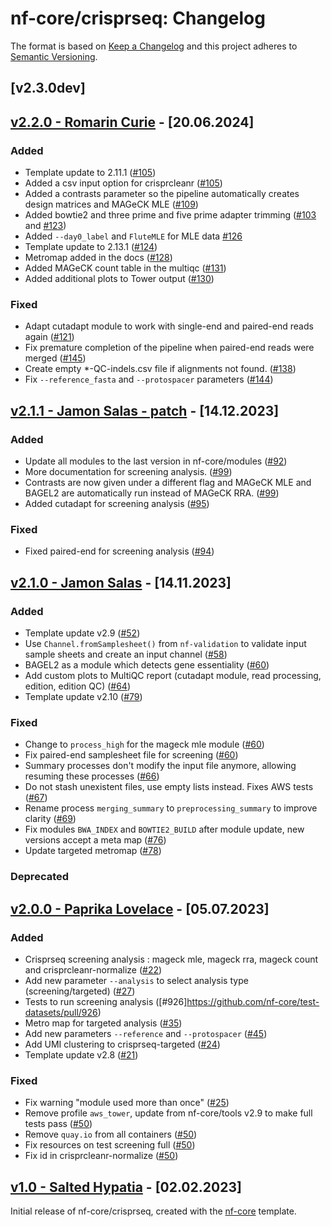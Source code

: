 # nf-core/crisprseq: Changelog

The format is based on [Keep a Changelog](https://keepachangelog.com/en/1.0.0/)
and this project adheres to [Semantic Versioning](https://semver.org/spec/v2.0.0.html).

## [v2.3.0dev]

## [v2.2.0 - Romarin Curie](https://github.com/nf-core/crisprseq/releases/tag/2.2.0) - [20.06.2024]

### Added

- Template update to 2.11.1 ([#105](https://github.com/nf-core/crisprseq/pull/105))
- Added a csv input option for crisprcleanr ([#105](https://github.com/nf-core/crisprseq/pull/105))
- Added a contrasts parameter so the pipeline automatically creates design matrices and MAGeCK MLE ([#109](https://github.com/nf-core/crisprseq/pull/109))
- Added bowtie2 and three prime and five prime adapter trimming ([#103](https://github.com/nf-core/crisprseq/pull/103) and [#123](https://github.com/nf-core/crisprseq/pull/123))
- Added `--day0_label` and `FluteMLE` for MLE data [#126](https://github.com/nf-core/crisprseq/pull/126)
- Template update to 2.13.1 ([#124](https://github.com/nf-core/crisprseq/pull/124))
- Metromap added in the docs ([#128](https://github.com/nf-core/crisprseq/pull/128))
- Added MAGeCK count table in the multiqc ([#131](https://github.com/nf-core/crisprseq/pull/131))
- Added additional plots to Tower output ([#130](https://github.com/nf-core/crisprseq/pull/130))

### Fixed

- Adapt cutadapt module to work with single-end and paired-end reads again ([#121](https://github.com/nf-core/crisprseq/pull/121))
- Fix premature completion of the pipeline when paired-end reads were merged ([#145](https://github.com/nf-core/crisprseq/pull/145))
- Create empty \*-QC-indels.csv file if alignments not found. ([#138](https://github.com/nf-core/crisprseq/pull/138))
- Fix `--reference_fasta` and `--protospacer` parameters ([#144](https://github.com/nf-core/crisprseq/pull/144))

## [v2.1.1 - Jamon Salas - patch](https://github.com/nf-core/crisprseq/releases/tag/2.1.1) - [14.12.2023]

### Added

- Update all modules to the last version in nf-core/modules ([#92](https://github.com/nf-core/crisprseq/pull/92))
- More documentation for screening analysis. ([#99](https://github.com/nf-core/crisprseq/pull/99))
- Contrasts are now given under a different flag and MAGeCK MLE and BAGEL2 are automatically run instead of MAGeCK RRA. ([#99](https://github.com/nf-core/crisprseq/pull/99))
- Added cutadapt for screening analysis ([#95](https://github.com/nf-core/crisprseq/pull/95))

### Fixed

- Fixed paired-end for screening analysis ([#94](https://github.com/nf-core/crisprseq/pull/94))

## [v2.1.0 - Jamon Salas](https://github.com/nf-core/crisprseq/releases/tag/2.1.0) - [14.11.2023]

### Added

- Template update v2.9 ([#52](https://github.com/nf-core/crisprseq/pull/52))
- Use `Channel.fromSamplesheet()` from `nf-validation` to validate input sample sheets and create an input channel ([#58](https://github.com/nf-core/crisprseq/pull/58))
- BAGEL2 as a module which detects gene essentiality ([#60](https://github.com/nf-core/crisprseq/pull/60))
- Add custom plots to MultiQC report (cutadapt module, read processing, edition, edition QC) ([#64](https://github.com/nf-core/crisprseq/pull/64))
- Template update v2.10 ([#79](https://github.com/nf-core/crisprseq/pull/79))

### Fixed

- Change to `process_high` for the mageck mle module ([#60](https://github.com/nf-core/crisprseq/pull/60))
- Fix paired-end samplesheet file for screening ([#60](https://github.com/nf-core/crisprseq/pull/60))
- Summary processes don't modify the input file anymore, allowing resuming these processes ([#66](https://github.com/nf-core/crisprseq/pull/66))
- Do not stash unexistent files, use empty lists instead. Fixes AWS tests ([#67](https://github.com/nf-core/crisprseq/pull/67))
- Rename process `merging_summary` to `preprocessing_summary` to improve clarity ([#69](https://github.com/nf-core/crisprseq/pull/69))
- Fix modules `BWA_INDEX` and `BOWTIE2_BUILD` after module update, new versions accept a meta map ([#76](https://github.com/nf-core/crisprseq/pull/76))
- Update targeted metromap ([#78](https://github.com/nf-core/crisprseq/pull/78))

### Deprecated

## [v2.0.0 - Paprika Lovelace](https://github.com/nf-core/crisprseq/releases/tag/2.0.0) - [05.07.2023]

### Added

- Crisprseq screening analysis : mageck mle, mageck rra, mageck count and crisprcleanr-normalize ([#22](https://github.com/nf-core/crisprseq/pull/22))
- Add new parameter `--analysis` to select analysis type (screening/targeted) ([#27](https://github.com/nf-core/crisprseq/pull/27))
- Tests to run screening analysis ([#926]https://github.com/nf-core/test-datasets/pull/926)
- Metro map for targeted analysis ([#35](https://github.com/nf-core/crisprseq/pull/35))
- Add new parameters `--reference` and `--protospacer` ([#45](https://github.com/nf-core/crisprseq/pull/45))
- Add UMI clustering to crisprseq-targeted ([#24](https://github.com/nf-core/crisprseq/pull/24))
- Template update v2.8 ([#21](https://github.com/nf-core/crisprseq/pull/21))

### Fixed

- Fix warning "module used more than once" ([#25](https://github.com/nf-core/crisprseq/pull/25))
- Remove profile `aws_tower`, update from nf-core/tools v2.9 to make full tests pass ([#50](https://github.com/nf-core/crisprseq/pull/50))
- Remove `quay.io` from all containers ([#50](https://github.com/nf-core/crisprseq/pull/50))
- Fix resources on test screening full ([#50](https://github.com/nf-core/crisprseq/pull/56))
- Fix id in crisprcleanr-normalize ([#50](https://github.com/nf-core/crisprseq/pull/56))

## [v1.0 - Salted Hypatia](https://github.com/nf-core/crisprseq/releases/tag/1.0) - [02.02.2023]

Initial release of nf-core/crisprseq, created with the [nf-core](https://nf-co.re/) template.
